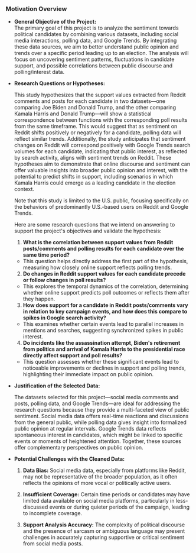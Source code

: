 ### Motivation Overview

- **General Objective of the Project:**  
  The primary goal of this project is to analyze the sentiment towards political candidates by combining various datasets, including social media interactions, polling data, and Google Trends. By integrating these data sources, we aim to better understand public opinion and trends over a specific period leading up to an election. The analysis will focus on uncovering sentiment patterns, fluctuations in candidate support, and possible correlations between public discourse and polling/interest data.

- **Research Questions or Hypotheses:**  

  This study hypothesizes that the support values extracted from Reddit comments and posts for each candidate in two datasets—one comparing Joe Biden and Donald Trump, and the other comparing Kamala Harris and Donald Trump—will show a statistical correspondence between functions with the corresponding poll results from the same timeframe. This would suggest that as sentiment on Reddit shifts positively or negatively for a candidate, polling data will reflect similar trends. Additionally, the study anticipates that sentiment changes on Reddit will correspond positively with Google Trends search volumes for each candidate, indicating that public interest, as reflected by search activity, aligns with sentiment trends on Reddit. These hypotheses aim to demonstrate that online discourse and sentiment can offer valuable insights into broader public opinion and interest, with the potential to predict shifts in support, including scenarios in which Kamala Harris could emerge as a leading candidate in the election context.

  Note that this study is limited to the U.S. public, focusing specifically on the behaviors of predominantly U.S.-based users on Reddit and Google Trends.

  Here are some research questions that we intend on answering to support the project's objectives and validate the hypothesis:

  1. **What is the correlation between support values from Reddit posts/comments and polling results for each candidate over the same time period?**
    - This question helps directly address the first part of the hypothesis, measuring how closely online support reflects polling trends.

  2. **Do changes in Reddit support values for each candidate precede or follow changes in poll results?**
    - This explores the temporal dynamics of the correlation, determining whether online support predicts poll outcomes or reflects them after they happen.

  3. **How does support for a candidate in Reddit posts/comments vary in relation to key campaign events, and how does this compare to spikes in Google search activity?**
    - This examines whether certain events lead to parallel increases in mentions and searches, suggesting synchronized spikes in public interest.

  4. **Do incidents like the assassination attempt, Biden's retirement from politics and arrival of Kamala Harris to the presidential race directly affect support and poll results?**
    - This question assesses whether these significant events lead to noticeable improvements or declines in support and polling trends, highlighting their immediate impact on public opinion.

- **Justification of the Selected Data:**  

  The datasets selected for this project—social media comments and posts, polling data, and Google Trends—are ideal for addressing the research questions because they provide a multi-faceted view of public sentiment. Social media data offers real-time reactions and discussions from the general public, while polling data gives insight into formalized public opinion at regular intervals. Google Trends data reflects spontaneous interest in candidates, which might be linked to specific events or moments of heightened attention. Together, these sources offer complementary perspectives on public opinion.

- **Potential Challenges with the Cleaned Data:**  

  1. **Data Bias:** Social media data, especially from platforms like Reddit, may not be representative of the broader population, as it often reflects the opinions of more vocal or politically active users.

  2. **Insufficient Coverage:** Certain time periods or candidates may have limited data available on social media platforms, particularly in less-discussed events or during quieter periods of the campaign, leading to incomplete coverage.

  3. **Support Analysis Accuracy:** The complexity of political discourse and the presence of sarcasm or ambiguous language may present challenges in accurately capturing supportive or critical sentiment from social media posts.